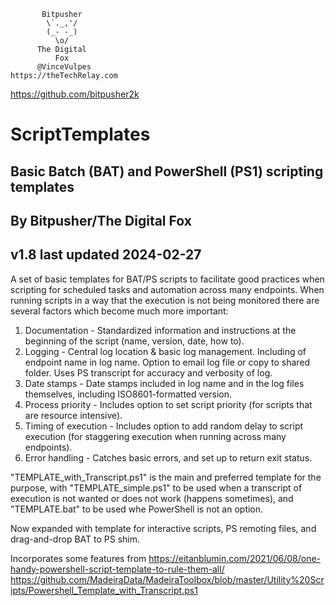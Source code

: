            Bitpusher
            \`._,'/
            (_- -_)
              \o/
          The Digital
              Fox
          @VinceVulpes
    https://theTechRelay.com
 https://github.com/bitpusher2k

# ScriptTemplates

## Basic Batch (BAT) and PowerShell (PS1) scripting templates

## By Bitpusher/The Digital Fox

## v1.8 last updated 2024-02-27

 A set of basic templates for BAT/PS scripts to facilitate good practices
 when scripting for scheduled tasks and automation across many endpoints.
 When running scripts in a way that the execution is not being monitored
 there are several factors which become much more important:

 1. Documentation - Standardized information and instructions at 
      the beginning of the script (name, version, date, how to).
 2. Logging - Central log location & basic log management. Including of
      endpoint name in log name. Option to email log file or copy to 
      shared folder. Uses PS transcript for accuracy and verbosity of log.
 3. Date stamps - Date stamps included in log name and in the log files
      themselves, including ISO8601-formatted version.
 4. Process priority - Includes option to set script priority 
      (for scripts that are resource intensive).
 5. Timing of execution - Includes option to add random delay to script
      execution (for staggering execution when running across many endpoints).
 6. Error handling - Catches basic errors, and set up to return exit status.
 
"TEMPLATE_with_Transcript.ps1" is the main and preferred template for the purpose, with "TEMPLATE_simple.ps1" to be used when a transcript of execution is not wanted or does not work (happens sometimes), and "TEMPLATE.bat" to be used whe PowerShell is not an option.

Now expanded with template for interactive scripts, PS remoting files, and drag-and-drop BAT to PS shim.

Incorporates some features from https://eitanblumin.com/2021/06/08/one-handy-powershell-script-template-to-rule-them-all/ https://github.com/MadeiraData/MadeiraToolbox/blob/master/Utility%20Scripts/Powershell_Template_with_Transcript.ps1
